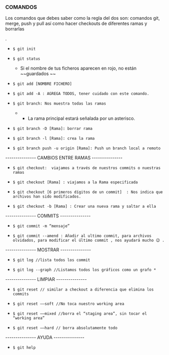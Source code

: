 ### COMANDOS

Los comandos que debes saber como la regla del dos son: comandos git, merge, push y pull así como hacer checkouts de diferentes ramas y borrarlas

.

* `$ git init`

* `$ git status`

  * Si el nombre de tus ficheros aparecen en rojo, no están ~~guardados ~~

* `$ git add [NOMBRE FICHERO]`

* `$ git add -A : AGREGA TODOS, tener cuidado con este comando.`

* `$ git branch: Nos muestra todas las ramas`

  * * La rama principal estará señalada por un asterisco. 

* `$ git branch -D [Rama]: borrar rama`

* `$ git branch -l [Rama]: crea la rama`

* `$ git branch push -u origin [Rama]: Push un branch local a remoto`

--------------- CAMBIOS ENTRE RAMAS  ---------------

* `$ git checkout:  viajamos a través de nuestros commits o nuestras ramas`

* `$ git checkout [Rama] : viajamos a la Rama especificada`

* `$ git checkout [6 primeros dígitos de un commit]  : Nos indica que archivos han sido modificados.`

* `$ git checkout -b [Rama] : Crear una nueva rama y saltar a ella`

---------------  COMMITS ---------------

* `$ git commit -m “mensaje”`

* `$ git commit --amend : Añadir al ultimo commit, para archivos olvidados, para modificar el último commit , nos ayudará mucho 😉 .`

--------------- MOSTRAR ---------------

* `$ git log //lista todos los commit`

* `$ git log --graph //Listamos todos los gráficos como un grafo *`

--------------- LIMPIAR ---------------

* `$ git reset // similar a checkout a diferencia que elimina los commits`

* `$ git reset ——soft //No toca nuestro working area`

* `$ git reset ——mixed //borra el “staging area”, sin tocar el “working area”`

* `$ git reset ——hard // borra absolutamente todo`

--------------- AYUDA ---------------

* `$ git help`



